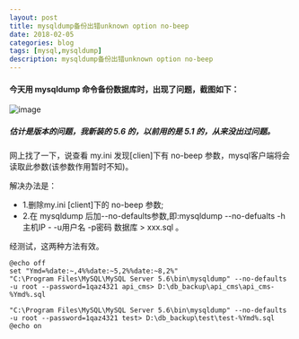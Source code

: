 ```yaml
---
layout: post
title: mysqldump备份出错unknown option no-beep
date: 2018-02-05
categories: blog
tags: [mysql,mysqldump]
description: mysqldump备份出错unknown option no-beep
---
```


#### 今天用 mysqldump 命令备份数据库时，出现了问题，截图如下：
![image](https://note.youdao.com/yws/api/personal/file/C4E765EF35C744A09AD4697E6089ED4E?method=download&shareKey=b15916e0fee6e7455acb2069034ccc97)
##### 估计是版本的问题，我新装的 5.6 的，以前用的是 5.1 的，从来没出过问题。

网上找了一下，说查看 my.ini 发现[clien]下有 no-beep 参数，mysql客户端将会读取此参数(该参数作用暂时不知)。

解决办法是：

- 1.删除my.ini [client]下的 no-beep 参数;
- 2.在 mysqldump 后加--no-defaults参数,即:mysqldump --no-defualts -h主机IP - -u用户名 -p密码 数据库 > xxx.sql 。

经测试，这两种方法有效。



```
@echo off
set "Ymd=%date:~,4%%date:~5,2%%date:~8,2%"
"C:\Program Files\MySQL\MySQL Server 5.6\bin\mysqldump" --no-defaults -u root --password=1qaz4321 api_cms> D:\db_backup\api_cms\api_cms-%Ymd%.sql

"C:\Program Files\MySQL\MySQL Server 5.6\bin\mysqldump" --no-defaults -u root --password=1qaz4321 test> D:\db_backup\test\test-%Ymd%.sql
@echo on
```
